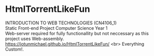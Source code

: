 # HtmlTorrentLikeFun
INTRODUCTION TO WEB TECHNOLOGIES (CN4106_1)\
Static Front-end Project Computer Science Year 1\
Web-server required for fully functionallity but not neccessary as this project uses Web-assembly.\
https://jotunmichael.github.io/HtmlTorrentLikeFun/ <br\>
Everything Custom!.
